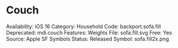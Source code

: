 # Couch

Availability: iOS 16
Category: Household
Code: backport.sofa.fill
Deprecated: mdi.couch
Features: Weights
File: sofa.fill.svg
Free: Yes
Source: Apple SF Symbols
Status: Released
Symbol: sofa.fill2x.png